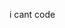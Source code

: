 i cant code

<!---
VoliDoesntKnowHowToCode/VoliDoesntKnowHowToCode is a ✨ special ✨ repository because its `README.md` (this file) appears on your GitHub profile.
You can click the Preview link to take a look at your changes.
--->
